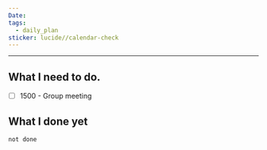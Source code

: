 ```yaml
---
Date: 
tags:
  - daily_plan
sticker: lucide//calendar-check
---
```

---
## What I need to do.

- [ ] 1500 - Group meeting



## What I done yet
```tasks
not done
```
